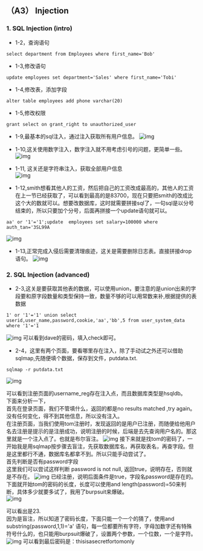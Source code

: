 ## （A3） Injection
### 1. SQL Injection (intro)
+ 1-2，查询语句  
```
select department from Employees where first_name='Bob'
```
+ 1-3,修改语句
```
update employees set department='Sales' where first_name='Tobi'
```
+ 1-4,修改表，添加字段
```
alter table employees add phone varchar(20)
```
+ 1-5,修改权限
```
grant select on grant_right to unauthorized_user
```
+ 1-9,最基本的sql注入，通过注入获取所有用户信息。
![img](img/3-1-9.png)  

+ 1-10,这关使用数字注入，数字注入就不用考虑引号的问题，更简单一些。
![img](img/3-1-10.png)  

+ 1-11, 这关还是字符串注入，获取全部用户信息  
![img](img/3-1-11.png)

+ 1-12,smith想看其他人的工资，然后把自己的工资改成最高的，其他人的工资在上一节已经获取了，可以看到最高的是83700，现在只要把smith的改成比这个大的数就可以。想要改数据库，这时就需要拼接sql了，一句sql是以分号结束的，所以只要加个分号，后面再拼接一个update语句就可以。
```
aa' or '1'='1';update  employees set salary=100000 where auth_tan='3SL99A
```
![img](img/3-1-12.png)

+ 1-13,正常完成入侵后需要清理痕迹，这关是需要删除日志表。直接拼接drop语句。
![img](img/3-1-13.png)


### 2. SQL Injection (advanced)
+ 2-3,这关是要获取其他表的数据，可以使用union，要注意的是union出来的字段要和原字段数量和类型保持一致，数量不够的可以用常数来补,根据提供的表数据
```
1' or '1'='1' union select userid,user_name,password,cookie,'aa','bb',5 from user_system_data where '1'='1
```
![img](/img/3-2-3.png)
可以看到dave的密码，填入check即可。

+ 2-4，这里有两个页面，要看哪里存在注入，除了手动试之外还可以借助sqlmap,先随便填个数据，保存到文件，putdata.txt.
```
sqlmap -r putdata.txt
```
![img](img/3-2-4-1.png)

可以看到注册页面的username_reg存在注入点，而且数据库类型是hsqldb。  
下面来分析一下，  
首先在登录页面，我们不管填什么，返回的都是no results matched ,try again。没有任何变化，得不到其他信息，所以没有注入。  
在注册页面，当我们使用tom注册时，发现返回的是用户已注册，而随便给他用户名去注册是提示的是注册成功，说明注册的时候，后端是去先查询用户名的。那这里就是一个注入点了。也就是布尔盲注。
![img](img/3-2-4-3.png)
接下来就是找tom的密码了，一开始我是用sqlmap按步骤去盲注，先获取数据库名，再获取表名，再查字段。但是这里都行不通，数据库名都拿不到。所以只能手动尝试了。  
首先判断是否有password字段   
这里我们可以尝试这样判断 password is not null, 返回true，说明存在，否则就是不存在。
![img](img/3-2-4-4.png)
已经注册，说明后面条件是true，字段名password是存在的。  
下面就开始tom的密码的长度，长度可以使用and length(password)=50来判断，具体多少就要多试了，我用了burpsuit来爆破。  
![img](img/3-2-4-2.png)

可以看出是23.  
因为是盲注，所以知道了密码长度，下面只能一个一个的猜了，使用and substring(password,1,1)='a' 语句，每一位都要所有字符，字母加数字还有特殊符号什么的，也只能用burpsuit爆破了，设置两个参数，一个位数，一个是字符。
![img](img/3-2-4-5.png)
可以看到最后密码是：thisisasecretfortomonly

